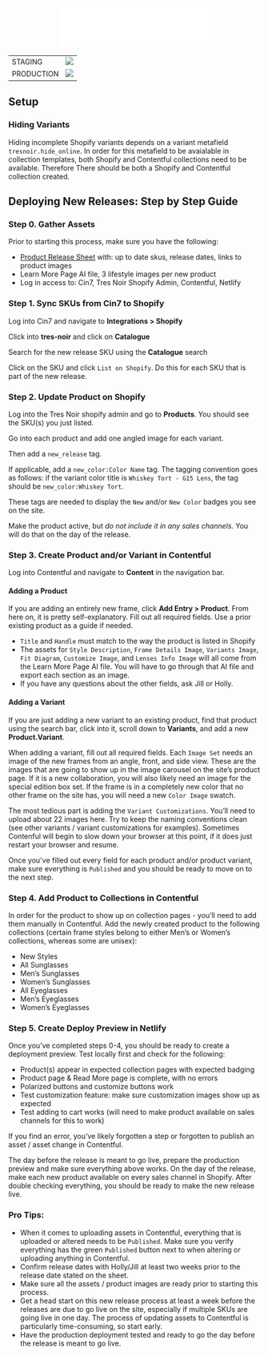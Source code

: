 <p align="center">
  <a href="https://tresnoir.com">
    <img alt="Gatsby" src="./src/images/tres-noir-text.png" width="300" />
  </a>
</p>

<table align="center">
  <tr>
    <td valign="center">STAGING</td>
    <td valign="center"><img src="https://api.netlify.com/api/v1/badges/9f0468ef-95c3-4672-b4da-25e64b884895/deploy-status" />
    </td>
  </tr>
    <tr>
    <td valign="center">PRODUCTION</td>
    <td valign="center"><img src="https://api.netlify.com/api/v1/badges/f008f229-b184-4e7c-8838-cac8efbedfa0/deploy-status" />
    </td>
  </tr>
</table>

## Setup

### Hiding Variants

Hiding incomplete Shopify variants depends on a variant metafield `tresnoir.hide_online`. In order for this metafield to be avaialable in collection templates, both Shopify and Contentful collections need to be available. Therefore There should be both a Shopify and Contentful collection created.

## Deploying New Releases: Step by Step Guide

### Step 0. Gather Assets 

Prior to starting this process, make sure you have the following: 
- [Product Release Sheet](https://docs.google.com/spreadsheets/d/1CUcKidzKfBFHbwHC2DCbA6TF_pWRH6q0GdxCrRHXFRA/edit?usp=sharing) with: up to date skus, release dates, links to product images
- Learn More Page AI file, 3 lifestyle images per new product 
- Log in access to: Cin7, Tres Noir Shopify Admin, Contentful, Netlify 

### Step 1. Sync SKUs from Cin7 to Shopify 

Log into Cin7  and navigate to **Integrations > Shopify** 

Click into **tres-noir** and click on **Catalogue** 

Search for the new release SKU using the **Catalogue** search 

Click on the SKU and click `List on Shopify`. Do this for each SKU that is part of the new release. 

### Step 2. Update Product on Shopify 

Log into the Tres Noir shopify admin and go to **Products**. You should see the SKU(s) you just listed. 

Go into each product and add one angled image for each variant. 

Then add a `new_release` tag.

If applicable, add a `new_color:Color Name` tag. The tagging convention goes as follows: if the variant color title is `Whiskey Tort - G15 Lens`, the tag should be `new_color:Whiskey Tort`. 

These tags are needed to display the `New` and/or `New Color` badges you see on the site. 

Make the product active, but *do not include it in any sales channels*. You will do that on the day of the release. 

### Step 3. Create Product and/or Variant in Contentful

Log into Contentful and navigate to **Content** in the navigation bar.

#### Adding a Product
 If you are adding an entirely new frame, click **Add Entry > Product**. From here on, it is pretty self-explanatory. Fill out all required fields. Use a prior existing product as a guide if needed.  

- `Title` and `Handle` must match to the way the product is listed in Shopify 
- The assets for `Style Description`, `Frame Details Image`, `Variants Image`, `Fit Diagram`, `Customize Image`, and `Lenses Info Image` will all come from the Learn More Page AI file. You will have to go through that AI file and export each section as an image.  
- If you have any questions about the other fields, ask Jill or Holly. 

#### Adding a Variant

If you are just adding a new variant to an existing product, find that product using the search bar, click into it, scroll down to **Variants**, and add a new **Product.Variant**. 

When adding a variant, fill out all required fields. Each `Image Set` needs an image of the new frames from an angle, front, and side view. These are the images that are going to show up in the image carousel on the site’s product page. If it is a new collaboration, you will also likely need an image for the special edition box set. If the frame is in a completely new color that no other frame on the site has, you will need a new `Color Image` swatch. 

The most tedious part is adding the `Variant Customizations`. You’ll need to upload about 22 images  here. Try to keep the naming conventions clean (see other variants / variant customizations for examples). Sometimes Contenful will begin to slow down your browser at this point, if it does just restart your browser and resume. 

Once you've filled out every field for each product and/or product variant, make sure everything is `Published` and you should be ready to move on to the next step. 

### Step 4. Add Product to Collections in Contentful 

In order for the product to show up on collection pages - you’ll need to add them manually in Contentful. Add the newly created product to the following collections (certain frame styles belong to either Men’s or Women’s collections, whereas some are unisex): 
- New Styles 
- All Sunglasses 
- Men’s Sunglasses 
- Women’s Sunglasses 
- All Eyeglasses
- Men’s Eyeglasses
- Women’s Eyeglasses 


### Step 5. Create Deploy Preview in Netlify 

Once you’ve completed steps 0-4, you should be ready to create a deployment preview. Test locally first and check for the following: 

- Product(s) appear in expected collection pages with expected badging
- Product page & Read More page is complete, with no errors
- Polarized buttons and customize buttons work 
- Test customization feature: make sure customization images show up as expected
- Test adding to cart works (will need to make product available on sales channels for this to work)

If you find an error, you’ve likely forgotten a step or forgotten to publish an asset / asset change in Contentful. 

The day before the release is meant to go live, prepare the production preview and make sure everything above works. On the day of the release, make each new product available on every sales channel in Shopify. After double checking everything, you should be ready to make the new release live. 


### Pro Tips: 
- When it comes to uploading assets in Contentful, everything that is uploaded or altered needs to be `Published`. Make sure you verify everything has the green `Published` button next to when altering or uploading anything in Contentful. 
- Confirm release dates with Holly/Jill at least two weeks prior to the release date stated on the sheet. 
- Make sure all the assets / product images are ready prior to starting this process. 
- Get a head start on this new release process at least a week before the releases are due to go live on the site, especially if multiple SKUs are going live in one day. The process of updating assets to Contentful is particularly time-consuming, so start early.
- Have the production deployment tested and ready to go the day before the release is meant to go live. 
